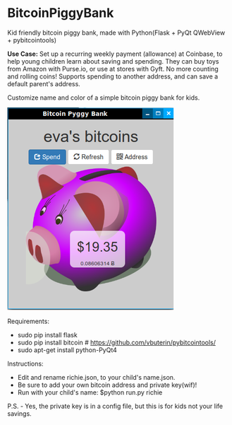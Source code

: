 # BitcoinPiggyBank
Kid friendly bitcoin piggy bank, made with Python(Flask + PyQt QWebView + pybitcointools)

**Use Case:**
Set up a recurring weekly payment (allowance) at Coinbase, to help young children learn about saving and spending. They can buy toys from Amazon with Purse.io, or use at stores with Gyft. No more counting and rolling coins! Supports spending to another address, and can save a default parent's address.

Customize name and color of a simple bitcoin piggy bank for kids.

![Screenshot](https://raw.githubusercontent.com/SteveV916/BitcoinPiggyBank/master/screen.png "Screenshot")

Requirements:
- sudo pip install flask
- sudo pip install bitcoin # https://github.com/vbuterin/pybitcointools/
- sudo apt-get install python-PyQt4

Instructions:
- Edit and rename richie.json, to your child's name.json.
- Be sure to add your own bitcoin address and private key(wif)!
- Run with your child's name: $python run.py richie


P.S. - Yes, the private key is in a config file, but this is for kids not your life savings.
